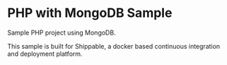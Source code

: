 PHP with MongoDB Sample
=================
Sample PHP project using MongoDB.

This sample is built for Shippable, a docker based continuous integration and deployment platform.
